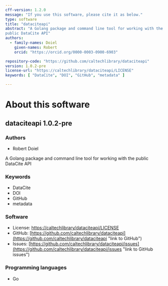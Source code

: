 ```yaml
---
cff-version: 1.2.0
message: "If you use this software, please cite it as below."
type: software
title: "dataciteapi"
abstract: "A Golang package and command line tool for working with the
public DataCite API"
authors:
  - family-names: Doiel
    given-names: Robert
    orcid: "https://orcid.org/0000-0003-0900-6903"

repository-code: "https://github.com/caltechlibrary/dataciteapi"
version: 1.0.2-pre
license-url: "https://caltechlibrary/dataciteapi/LICENSE"
keywords: [ "DataCite", "DOI", "GitHub", "metadata" ]

---
```


About this software
===================

## dataciteapi 1.0.2-pre

### Authors

- Robert Doiel


A Golang package and command line tool for working with the public
DataCite API

### Keywords

- DataCite
- DOI
- GitHub
- metadata

### Software

- License: [https://caltechlibrary/dataciteapi/LICENSE](https://caltechlibrary/dataciteapi/LICENSE "link to license")
- GitHub: [https://github.com/caltechlibrary/dataciteapi](https://github.com/caltechlibrary/dataciteapi "link to GitHub")
- Issues: [https://github.com/caltechlibrary/dataciteapi/issues](https://github.com/caltechlibrary/dataciteapi/issues "link to GitHub issues")


### Programming languages

- Go


